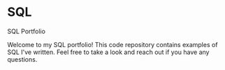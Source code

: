 # SQL
 SQL Portfolio

Welcome to my SQL portfolio! This code repository contains examples of SQL I've written. Feel free to take a look and reach out if you have any questions.
